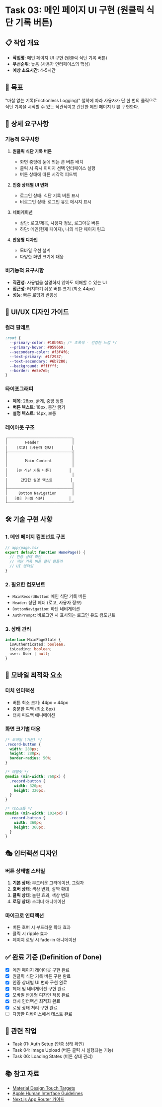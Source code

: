 # Task 03: 메인 페이지 UI 구현 (원클릭 식단 기록 버튼)

## 📋 작업 개요
- **작업명**: 메인 페이지 UI 구현 (원클릭 식단 기록 버튼)
- **우선순위**: 높음 (사용자 인터페이스의 핵심)
- **예상 소요시간**: 4-5시간

## 🎯 목표
"마찰 없는 기록(Frictionless Logging)" 철학에 따라 사용자가 단 한 번의 클릭으로 식단 기록을 시작할 수 있는 직관적이고 간단한 메인 페이지 UI를 구현한다.

## 📝 상세 요구사항

### 기능적 요구사항
1. **원클릭 식단 기록 버튼**
   - 화면 중앙에 눈에 띄는 큰 버튼 배치
   - 클릭 시 즉시 이미지 선택 인터페이스 실행
   - 버튼 상태에 따른 시각적 피드백

2. **인증 상태별 UI 변화**
   - 로그인 상태: 식단 기록 버튼 표시
   - 비로그인 상태: 로그인 유도 메시지 표시

3. **네비게이션**
   - 상단: 로고/제목, 사용자 정보, 로그아웃 버튼
   - 하단: 메인(현재 페이지), 나의 식단 페이지 링크

4. **반응형 디자인**
   - 모바일 우선 설계
   - 다양한 화면 크기에 대응

### 비기능적 요구사항
- **직관성**: 사용법을 설명하지 않아도 이해할 수 있는 UI
- **접근성**: 터치하기 쉬운 버튼 크기 (최소 44px)
- **성능**: 빠른 로딩과 반응성

## 🎨 UI/UX 디자인 가이드

### 컬러 팔레트
```css
:root {
  --primary-color: #10b981; /* 초록색 - 건강한 느낌 */
  --primary-hover: #059669;
  --secondary-color: #f3f4f6;
  --text-primary: #1f2937;
  --text-secondary: #6b7280;
  --background: #ffffff;
  --border: #e5e7eb;
}
```

### 타이포그래피
- **제목**: 28px, 굵게, 중앙 정렬
- **버튼 텍스트**: 18px, 중간 굵기
- **설명 텍스트**: 14px, 보통

### 레이아웃 구조
```
┌─────────────────────────────┐
│        Header               │
│    [로고] [사용자 정보]        │
├─────────────────────────────┤
│                             │
│        Main Content         │
│                             │
│    [큰 식단 기록 버튼]        │
│                             │
│      간단한 설명 텍스트        │
│                             │
├─────────────────────────────┤
│     Bottom Navigation       │
│   [홈] [나의 식단]           │
└─────────────────────────────┘
```

## 🛠 기술 구현 사항

### 1. 메인 페이지 컴포넌트 구조
```typescript
// app/page.tsx
export default function HomePage() {
  // 인증 상태 확인
  // 식단 기록 버튼 클릭 핸들러
  // UI 렌더링
}
```

### 2. 필요한 컴포넌트
- `MainRecordButton`: 메인 식단 기록 버튼
- `Header`: 상단 헤더 (로고, 사용자 정보)
- `BottomNavigation`: 하단 네비게이션
- `AuthPrompt`: 비로그인 시 표시되는 로그인 유도 컴포넌트

### 3. 상태 관리
```typescript
interface MainPageState {
  isAuthenticated: boolean;
  isLoading: boolean;
  user: User | null;
}
```

## 📱 모바일 최적화 요소

### 터치 인터랙션
- 버튼 최소 크기: 44px × 44px
- 충분한 여백 (최소 8px)
- 터치 피드백 애니메이션

### 화면 크기별 대응
```css
/* 모바일 (기본) */
.record-button {
  width: 280px;
  height: 280px;
  border-radius: 50%;
}

/* 태블릿 */
@media (min-width: 768px) {
  .record-button {
    width: 320px;
    height: 320px;
  }
}

/* 데스크톱 */
@media (min-width: 1024px) {
  .record-button {
    width: 360px;
    height: 360px;
  }
}
```

## 🎭 인터랙션 디자인

### 버튼 상태별 스타일
1. **기본 상태**: 부드러운 그라데이션, 그림자
2. **호버 상태**: 색상 변화, 살짝 확대
3. **클릭 상태**: 눌린 효과, 색상 변화
4. **로딩 상태**: 스피너 애니메이션

### 마이크로 인터랙션
- 버튼 호버 시 부드러운 확대 효과
- 클릭 시 ripple 효과
- 페이지 로딩 시 fade-in 애니메이션

## ✅ 완료 기준 (Definition of Done)
- [x] 메인 페이지 레이아웃 구현 완료
- [x] 원클릭 식단 기록 버튼 구현 완료
- [x] 인증 상태별 UI 변화 구현 완료
- [x] 헤더 및 네비게이션 구현 완료
- [x] 모바일 반응형 디자인 적용 완료
- [x] 터치 인터랙션 최적화 완료
- [x] 로딩 상태 처리 구현 완료
- [ ] 다양한 디바이스에서 테스트 완료

## 🔗 관련 작업
- Task 01: Auth Setup (인증 상태 확인)
- Task 04: Image Upload (버튼 클릭 시 실행되는 기능)
- Task 06: Loading States (버튼 상태 관리)

## 📚 참고 자료
- [Material Design Touch Targets](https://material.io/design/usability/accessibility.html#layout-typography)
- [Apple Human Interface Guidelines](https://developer.apple.com/design/human-interface-guidelines/)
- [Next.js App Router 가이드](https://nextjs.org/docs/app)
